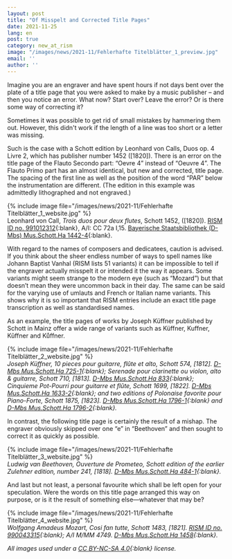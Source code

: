 ```yaml
---
layout: post
title: "Of Misspelt and Corrected Title Pages"
date: 2021-11-25
lang: en
post: true
category: new_at_rism
image: "/images/news/2021-11/Fehlerhafte Titelblätter_1_preview.jpg"
email: ''
author: ''
---
```


Imagine you are an engraver and have spent hours if not days bent over the plate of a title page that you were asked to make by a music publisher – and then you notice an error. What now? Start over? Leave the error? Or is there some way of correcting it?  

Sometimes it was possible to get rid of small mistakes by hammering them out. However, this didn't work if the length of a line was too short or a letter was missing.  

Such is the case with a Schott edition by Leonhard von Calls, Duos op. 4 Livre 2, which has publisher number 1452 ([1820]). There is an error on the title page of the Flauto Secondo part: “Oevre 4” instead of “Oeuvre 4”. The Flauto Primo part has an almost identical, but new and corrected, title page. The spacing of the first line as well as the position of the word “PAR” below the instrumentation are different. (The edition in this example was admittedly lithographed and not engraved.)  

{% include image file="/images/news/2021-11/Fehlerhafte Titelblätter_1_website.jpg" %}   
Leonhard von Call, _Trois duos pour deux flutes_, Schott 1452, ([1820]). [RISM ID no. 991012312](https://opac.rism.info/search?id=991012312&View=rism){:blank}, A/I: CC 72a I,15. [Bayerische Staatsbibliothek (D-Mbs) Mus.Schott.Ha 1442-4](https://mdz-nbn-resolving.de/urn:nbn:de:bvb:12-bsb00116001-0){:blank}.  

With regard to the names of composers and dedicatees, caution is advised. If you think about the sheer endless number of ways to spell names like Johann Baptist Vanhal (RISM lists 51 variants) it can be impossible to tell if the engraver actually misspelt it or intended it the way it appears. Some variants might seem strange to the modern eye (such as “Mozard”) but that doesn’t mean they were uncommon back in their day. The same can be said for the varying use of umlauts and French or Italian name variants. This shows why it is so important that RISM entries include an exact title page transcription as well as standardised names.  

As an example, the title pages of works by Joseph Küffner published by Schott in Mainz offer a wide range of variants such as Küffner, Kuffner, Kûffner and Ku&#x0364;ffner.  

{% include image file="/images/news/2021-11/Fehlerhafte Titelblätter_2_website.jpg" %}   
_Joseph Küffner, 10 pieces pour guitarre, flûte et alto, Schott 574, [1812]. [D-Mbs Mus.Schott.Ha 725-1](https://mdz-nbn-resolving.de/urn:nbn:de:bvb:12-bsb00115138-3){:blank}; Serenade pour clarinette ou violon, alto & guitarre, Schott 710, [1813]. [D-Mbs Mus.Schott.Ha 833](https://mdz-nbn-resolving.de/urn:nbn:de:bvb:12-bsb00114969-2){:blank}; Cinquieme Pot-Pourri pour guitarre et flûte, Schott 1699, [1822]. [D-Mbs Mus.Schott.Ha 1633-2](https://mdz-nbn-resolving.de/urn:nbn:de:bvb:12-bsb00116061-1){:blank}; and two editions of Polonaise favorite pour Piano-Forte, Schott 1875, [1823]. [D-Mbs Mus.Schott.Ha 1796-1](https://mdz-nbn-resolving.de/urn:nbn:de:bvb:12-bsb00113992-6){:blank} and [D-Mbs Mus.Schott.Ha 1796-2](https://mdz-nbn-resolving.de/urn:nbn:de:bvb:12-bsb00113993-1){:blank}._  

In contrast, the following title page is certainly the result of a mishap. The engraver obviously skipped over one “e” in “Beethoven” and then sought to correct it as quickly as possible.  

{% include image file="/images/news/2021-11/Fehlerhafte Titelblätter_3_website.jpg" %}  
_Ludwig van Beethoven, Ouverture de Prometeo, Schott edition of the earlier Zulehner edition, number 241, [1818]. [D-Mbs Mus.Schott.Ha 484-1](https://mdz-nbn-resolving.de/urn:nbn:de:bvb:12-bsb00112925-5){:blank}._  

And last but not least, a personal favourite which shall be left open for your speculation. Were the words on this title page arranged this way on purpose, or is it the result of something else—whatever that may be?  

{% include image file="/images/news/2021-11/Fehlerhafte Titelblätter_4_website.jpg" %}  
_Wolfgang Amadeus Mozart, Cosi fan tutte, Schott 1483, [1821]. [RISM ID no.  990043315](https://opac.rism.info/search?id=990043315&View=rism){:blank}; A/I M/MM 4749. [D-Mbs Mus.Schott.Ha 1458](https://mdz-nbn-resolving.de/urn:nbn:de:bvb:12-bsb00115552-2){:blank}._  

_All images used under a [CC BY-NC-SA 4.0](https://creativecommons.org/licenses/by-nc-sa/4.0/deed.de){:blank} license._
